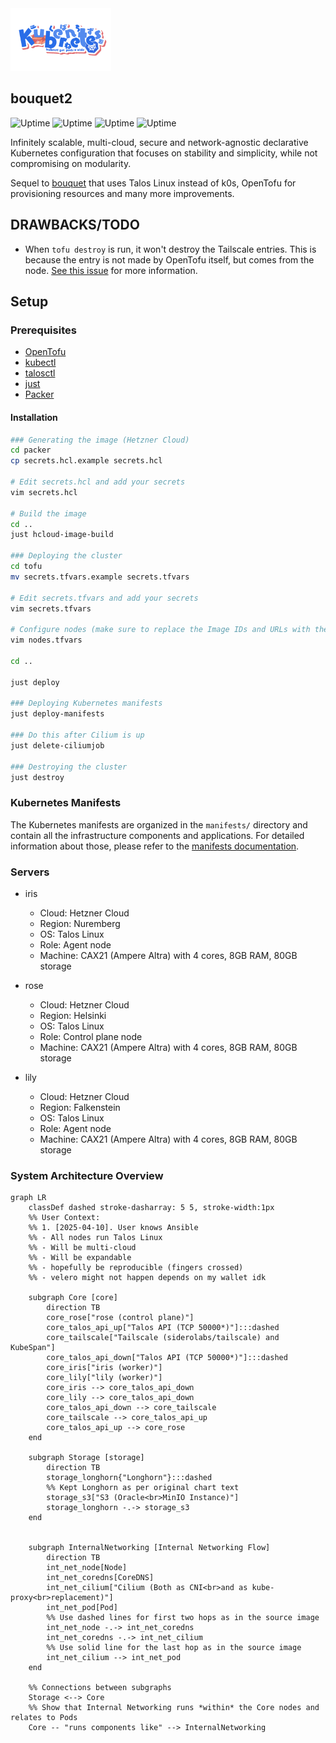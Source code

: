 <img src="https://raw.githubusercontent.com/xelab04/ServiceLogos/refs/heads/main/Kubernetes/Kubernetes%20V3.png"  height="100">

## bouquet2
![Uptime](https://img.shields.io/endpoint?url=https%3A%2F%2Fraw.githubusercontent.com%2Fkreatoo%2Fstatus.krea.to%2Fmaster%2Fapi%2Flb%2Fuptime-day.json)
![Uptime](https://img.shields.io/endpoint?url=https%3A%2F%2Fraw.githubusercontent.com%2Fkreatoo%2Fstatus.krea.to%2Fmaster%2Fapi%2Flb%2Fuptime-week.json)
![Uptime](https://img.shields.io/endpoint?url=https%3A%2F%2Fraw.githubusercontent.com%2Fkreatoo%2Fstatus.krea.to%2Fmaster%2Fapi%2Flb%2Fuptime-month.json)
![Uptime](https://img.shields.io/endpoint?url=https%3A%2F%2Fraw.githubusercontent.com%2Fkreatoo%2Fstatus.krea.to%2Fmaster%2Fapi%2Flb%2Fuptime-year.json)

Infinitely scalable, multi-cloud, secure and network-agnostic declarative Kubernetes configuration that focuses on stability and simplicity, while not compromising on modularity.

Sequel to [bouquet](https://github.com/kreatoo/bouquet) that uses Talos Linux instead of k0s, OpenTofu for provisioning resources and many more improvements.

## DRAWBACKS/TODO
* When `tofu destroy` is run, it won't destroy the Tailscale entries. This is because the entry is not made by OpenTofu itself, but comes from the node. [See this issue](https://github.com/tailscale/terraform-provider-tailscale/issues/68) for more information.

## Setup

### Prerequisites
* [OpenTofu](https://opentofu.org)
* [kubectl](https://kubernetes.io/docs/tasks/tools/)
* [talosctl](https://www.talos.dev/v1.9/introduction/quickstart/#talosctl)
* [just](https://github.com/casey/just)
* [Packer](https://www.packer.io/)

#### Installation
```bash
### Generating the image (Hetzner Cloud)
cd packer
cp secrets.hcl.example secrets.hcl

# Edit secrets.hcl and add your secrets
vim secrets.hcl

# Build the image
cd ..
just hcloud-image-build

### Deploying the cluster
cd tofu
mv secrets.tfvars.example secrets.tfvars

# Edit secrets.tfvars and add your secrets
vim secrets.tfvars

# Configure nodes (make sure to replace the Image IDs and URLs with the correct ones)
vim nodes.tfvars

cd ..

just deploy

### Deploying Kubernetes manifests
just deploy-manifests

### Do this after Cilium is up
just delete-ciliumjob

### Destroying the cluster
just destroy
```

### Kubernetes Manifests

The Kubernetes manifests are organized in the `manifests/` directory and contain all the infrastructure components and applications. For detailed information about those, please refer to the [manifests documentation](manifests/README.md).

### Servers

* iris
    * Cloud: Hetzner Cloud 
    * Region: Nuremberg
    * OS: Talos Linux
    * Role: Agent node
    * Machine: CAX21 (Ampere Altra) with 4 cores, 8GB RAM, 80GB storage

* rose
    * Cloud: Hetzner Cloud
    * Region: Helsinki
    * OS: Talos Linux
    * Role: Control plane node
    * Machine: CAX21 (Ampere Altra) with 4 cores, 8GB RAM, 80GB storage
 
* lily
    * Cloud: Hetzner Cloud
    * Region: Falkenstein
    * OS: Talos Linux
    * Role: Agent node
    * Machine: CAX21 (Ampere Altra) with 4 cores, 8GB RAM, 80GB storage

### System Architecture Overview
```mermaid
graph LR
    classDef dashed stroke-dasharray: 5 5, stroke-width:1px
    %% User Context:
    %% 1. [2025-04-10]. User knows Ansible
    %% - All nodes run Talos Linux
    %% - Will be multi-cloud
    %% - Will be expandable
    %% - hopefully be reproducible (fingers crossed)
    %% - velero might not happen depends on my wallet idk

    subgraph Core [core]
        direction TB
        core_rose["rose (control plane)"]
        core_talos_api_up["Talos API (TCP 50000*)"]:::dashed
        core_tailscale["Tailscale (siderolabs/tailscale) and KubeSpan"]
        core_talos_api_down["Talos API (TCP 50000*)"]:::dashed
        core_iris["iris (worker)"]
        core_lily["lily (worker)"]
        core_iris --> core_talos_api_down
        core_lily --> core_talos_api_down
        core_talos_api_down --> core_tailscale
        core_tailscale --> core_talos_api_up
        core_talos_api_up --> core_rose
    end

    subgraph Storage [storage]
        direction TB
        storage_longhorn{"Longhorn"}:::dashed
        %% Kept Longhorn as per original chart text
        storage_s3["S3 (Oracle<br>MinIO Instance)"]
        storage_longhorn -.-> storage_s3
    end


    subgraph InternalNetworking [Internal Networking Flow]
        direction TB
        int_net_node[Node]
        int_net_coredns[CoreDNS]
        int_net_cilium["Cilium (Both as CNI<br>and as kube-proxy<br>replacement)"]
        int_net_pod[Pod]
        %% Use dashed lines for first two hops as in the source image
        int_net_node -.-> int_net_coredns
        int_net_coredns -.-> int_net_cilium
        %% Use solid line for the last hop as in the source image
        int_net_cilium --> int_net_pod
    end

    %% Connections between subgraphs
    Storage <--> Core
    %% Show that Internal Networking runs *within* the Core nodes and relates to Pods
    Core -- "runs components like" --> InternalNetworking
```
